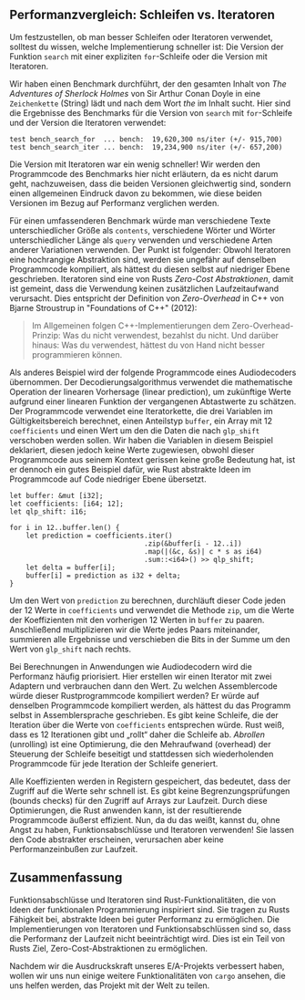 ## Performanzvergleich: Schleifen vs. Iteratoren

Um festzustellen, ob man besser Schleifen oder Iteratoren verwendet, solltest
du wissen, welche Implementierung schneller ist: Die Version der Funktion
`search` mit einer expliziten `for`-Schleife oder die Version mit Iteratoren.

Wir haben einen Benchmark durchführt, der den gesamten Inhalt von _The
Adventures of Sherlock Holmes_ von Sir Arthur Conan Doyle in eine `Zeichenkette`
(String) lädt und nach dem Wort _the_ im Inhalt sucht. Hier sind die
Ergebnisse des Benchmarks für die Version von `search` mit `for`-Schleife und
der Version die Iteratoren verwendet:

```text
test bench_search_for  ... bench:  19,620,300 ns/iter (+/- 915,700)
test bench_search_iter ... bench:  19,234,900 ns/iter (+/- 657,200)
```
Die Version mit Iteratoren war ein wenig schneller! Wir werden den Programmcode
des Benchmarks hier nicht erläutern, da es nicht darum geht, nachzuweisen, dass
die beiden Versionen gleichwertig sind, sondern einen allgemeinen Eindruck davon
zu bekommen, wie diese beiden Versionen im Bezug auf Performanz verglichen
werden.

Für einen umfassenderen Benchmark würde man verschiedene Texte
unterschiedlicher Größe als `contents`, verschiedene Wörter und Wörter
unterschiedlicher Länge als `query` verwenden und verschiedene Arten anderer
Variationen verwenden. Der Punkt ist folgender: Obwohl Iteratoren eine
hochrangige Abstraktion sind, werden sie ungefähr auf denselben Programmcode
kompiliert, als hättest du diesen selbst auf niedriger Ebene geschrieben.
Iteratoren sind eine von Rusts _Zero-Cost Abstraktionen_, damit ist gemeint,
dass die Verwendung keinen zusätzlichen Laufzeitaufwand verursacht. Dies
entspricht der Definition von _Zero-Overhead_ in C++ von Bjarne Stroustrup in
"Foundations of C++" (2012):

> Im Allgemeinen folgen C++-Implementierungen dem Zero-Overhead-Prinzip: Was
> du nicht verwendest, bezahlst du nicht. Und darüber hinaus: Was du verwendest,
> hättest du von Hand nicht besser programmieren können.

Als anderes Beispiel wird der folgende Programmcode eines Audiodecoders
übernommen. Der Decodierungsalgorithmus verwendet die mathematische Operation
der linearen Vorhersage (linear prediction), um zukünftige Werte aufgrund einer
linearen Funktion der vergangenen Abtastwerte zu schätzen. Der Programmcode
verwendet eine Iteratorkette, die drei Variablen im Gültigkeitsbereich
berechnet, einen Anteilstyp `buffer`, ein Array mit 12 `coefficients` und einen 
Wert um den die Daten die nach `glp_shift` verschoben werden sollen. Wir haben
die Variablen in diesem Beispiel deklariert, diesen jedoch keine Werte
zugewiesen, obwohl dieser Programmcode aus seinem Kontext gerissen keine große
Bedeutung hat, ist er dennoch ein gutes Beispiel dafür, wie Rust abstrakte Ideen
im Programmcode auf Code niedriger Ebene übersetzt.

```rust,ignore
let buffer: &mut [i32];
let coefficients: [i64; 12];
let qlp_shift: i16;

for i in 12..buffer.len() {
    let prediction = coefficients.iter()
                                 .zip(&buffer[i - 12..i])
                                 .map(|(&c, &s)| c * s as i64)
                                 .sum::<i64>() >> qlp_shift;
    let delta = buffer[i];
    buffer[i] = prediction as i32 + delta;
}
```

Um den Wert von `prediction` zu berechnen, durchläuft dieser Code jeden der 12
Werte in `coefficients` und verwendet die Methode `zip`, um die Werte der
Koeffizienten mit den vorherigen 12 Werten in `buffer` zu paaren. Anschließend
multiplizieren wir die Werte jedes Paars miteinander, summieren alle
Ergebnisse und verschieben die Bits in der Summe um den Wert von `glp_shift` nach
rechts.

Bei Berechnungen in Anwendungen wie Audiodecodern wird die Performanz häufig
priorisiert. Hier erstellen wir einen Iterator mit zwei Adaptern und verbrauchen
dann den Wert. Zu welchen Assemblercode würde dieser Rustprogrammcode
kompiliert werden? Er würde auf denselben Programmcode kompiliert werden, als
hättest du das Programm selbst in Assemblersprache geschrieben. Es gibt keine
Schleife, die der Iteration über die Werte von `coefficients` entsprechen würde.
Rust weiß, dass es 12 Iterationen gibt und „rollt“ daher die Schleife ab.
_Abrollen_ (unrolling) ist eine Optimierung, die den Mehraufwand (overhead) der
Steuerung der Schleife beseitigt und stattdessen sich wiederholenden
Programmcode für jede Iteration der Schleife generiert.

Alle Koeffizienten werden in Registern gespeichert, das bedeutet, dass der
Zugriff auf die Werte sehr schnell ist. Es gibt keine Begrenzungsprüfungen (bounds
checks) für den Zugriff auf Arrays zur Laufzeit. Durch diese Optimierungen, die
Rust anwenden kann, ist der resultierende Programmcode äußerst effizient. Nun,
da du das weißt, kannst du, ohne Angst zu haben, Funktionsabschlüsse und
Iteratoren verwenden! Sie lassen den Code abstrakter erscheinen, verursachen
aber keine Performanzeinbußen zur Laufzeit.

## Zusammenfassung

Funktionsabschlüsse und Iteratoren sind Rust-Funktionalitäten, die von Ideen der
funktionalen Programmierung inspiriert sind. Sie tragen zu Rusts Fähigkeit bei,
abstrakte Ideen bei guter Performanz zu ermöglichen. Die Implementierungen von
Iteratoren und Funktionsabschlüssen sind so, dass die Performanz der Laufzeit
nicht beeinträchtigt wird. Dies ist ein Teil von Rusts Ziel,
Zero-Cost-Abstraktionen zu ermöglichen.

Nachdem wir die Ausdruckskraft unseres E/A-Projekts verbessert haben, wollen
wir uns nun einige weitere Funktionalitäten von `cargo` ansehen, die uns helfen
werden, das Projekt mit der Welt zu teilen.
